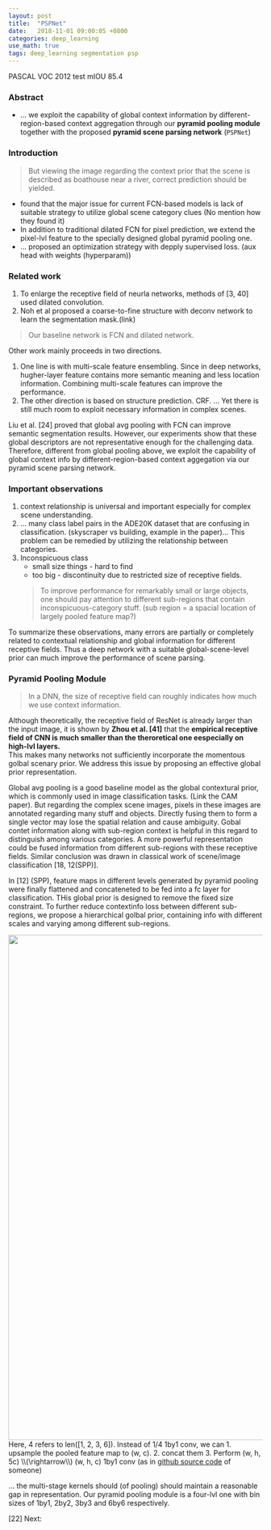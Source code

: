 ```yaml
---
layout: post
title:  "PSPNet"
date:   2018-11-01 09:00:05 +0800
categories: deep_learning
use_math: true
tags: deep_learning segmentation psp
---
```


PASCAL VOC 2012 test mIOU 85.4


### Abstract
* ... we exploit the capability of global context information by different-region-based context aggregation through our __pyramid pooling module__ together with the proposed __pyramid scene parsing network__ (`PSPNet`)

### Introduction
> But viewing the image regarding the context prior that the scene is described as boathouse near a river, correct prediction should be yielded.

* found that the major issue for current FCN-based models is lack of suitable strategy to utilize global scene category clues (No mention how they found it)
* In addition to traditional dilated FCN for pixel prediction, we extend the pixel-lvl feature to the specially designed global pyramid pooling one.
* ... proposed an optimization strategy with depply supervised loss. (aux head with weights (hyperparam))

### Related work

1. To enlarge the receptive field of neurla networks, methods of [3, 40] used dilated convolution.
2. Noh et al proposed a coarse-to-fine structure with deconv network to learn the segmentation mask.(link)  
> Our baseline network is FCN and dilated network.

Other work mainly proceeds in two directions.
1. One line is with multi-scale feature ensembling. Since in deep networks, hugher-layer feature contains more semantic meaning and less location information. Combining multi-scale features can improve the performance.
2. The other direction is based on structure prediction. CRF. ... Yet there is still much room to exploit necessary information in complex scenes.

Liu et al. [24] proved that global avg pooling with FCN can improve semantic segmentation results. However, our experiments show that these global descriptors are not representative enough for the challenging data.  
Therefore, different from global pooling above, we exploit the capability of global context info by different-region-based context aggegation via our pyramid scene parsing network.

### Important observations

1. context relationship is universal and important especially for complex scene understanding.
2. ... many class label pairs in the ADE20K dataset that are confusing in classification. (skyscraper vs building, example in the paper)... This problem can be remedied by utilizing the relationship between categories.
3. Inconspicuous class  
	* small size things - hard to find
	* too big - discontinuity due to restricted size of receptive fields.  
	> To improve performance for remarkably small or large objects, one should pay attention to different sub-regions that contain inconspicuous-category stuff. (sub region = a spacial location of largely pooled feature map?)

To summarize these observations, many errors are partially or completely related to contextual relationship and global information for different receptive fields. Thus a deep network with a suitable global-scene-level prior can much improve the performance of scene parsing.
	

	
### Pyramid Pooling Module
> In a DNN, the size of receptive field can roughly indicates how much we use context information.

Although theoretically, the receptive field of ResNet is already larger than the input image, it is shown by __Zhou et al. [41]__ that the __empirical receptive field of CNN is much smaller than the theroretical one eespecially on high-lvl layers.__  
This makes many networks not sufficiently incorporate the momentous golbal scenary prior. We address this issue by proposing an effective global prior representation.

Global avg pooling is a good baseline model as the global contextural prior, which is commonly used in image classification tasks. (Link the CAM paper). But regarding the complex scene images, pixels in these images are annotated regarding many stuff and objects. Directly fusing them to form a single vector may lose the spatial relation and cause ambiguity. Gobal contet information along with sub-region context is helpful in this regard to distinguish among various categories. A more powerful representation could be fused information from different sub-regions with these receptive fields. Similar conclusion was drawn in classical work of scene/image classification [18, 12(SPP)].

In [12] (SPP), feature maps in different levels generated by pyramid pooling were finally flattened and concateneted to be fed into a fc layer for classification. THis global prior is designed to remove the fixed size constraint. To further reduce contextinfo loss between different sub-regions, we propose a hierarchical golbal prior, containing info with different scales and varying among different sub-regions.

<img src="{{ site.url }}/images/deeplearning/psp.png" class="center" style="width:1000px"/>  
Here, 4 refers to len([1, 2, 3, 6]).  
Instead of 1/4 1by1 conv, we can
1. upsample the pooled feature map to (w, c).
2. concat them
3. Perform (w, h, 5c) \\(\rightarrow\\) (w, h, c) 1by1 conv (as in <a href="https://github.com/Lextal/pspnet-pytorch/blob/master/pspnet.py" target="_blank">github source code</a> of someone)

... the multi-stage kernels should (of pooling) should maintain a reasonable gap in representation. Our pyramid pooling module is a four-lvl one with bin sizes of 1by1, 2by2, 3by3 and 6by6 respectively.

[22]
Next:  